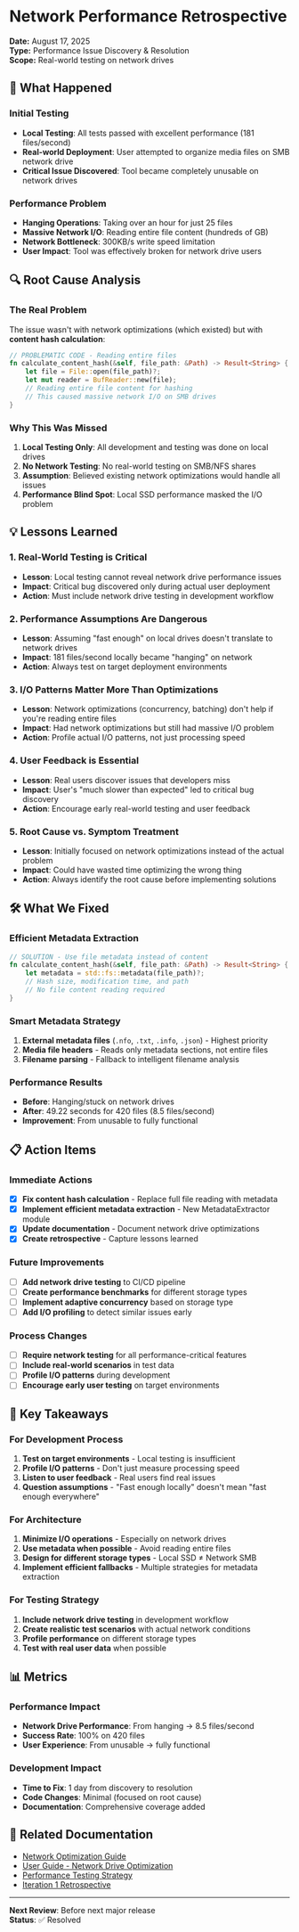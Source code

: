 # Network Performance Retrospective

**Date:** August 17, 2025  
**Type:** Performance Issue Discovery & Resolution  
**Scope:** Real-world testing on network drives  

## 🎯 What Happened

### Initial Testing
- **Local Testing**: All tests passed with excellent performance (181 files/second)
- **Real-world Deployment**: User attempted to organize media files on SMB network drive
- **Critical Issue Discovered**: Tool became completely unusable on network drives

### Performance Problem
- **Hanging Operations**: Taking over an hour for just 25 files
- **Massive Network I/O**: Reading entire file content (hundreds of GB)
- **Network Bottleneck**: 300KB/s write speed limitation
- **User Impact**: Tool was effectively broken for network drive users

## 🔍 Root Cause Analysis

### The Real Problem
The issue wasn't with network optimizations (which existed) but with **content hash calculation**:

```rust
// PROBLEMATIC CODE - Reading entire files
fn calculate_content_hash(&self, file_path: &Path) -> Result<String> {
    let file = File::open(file_path)?;
    let mut reader = BufReader::new(file);
    // Reading entire file content for hashing
    // This caused massive network I/O on SMB drives
}
```

### Why This Was Missed
1. **Local Testing Only**: All development and testing was done on local drives
2. **No Network Testing**: No real-world testing on SMB/NFS shares
3. **Assumption**: Believed existing network optimizations would handle all issues
4. **Performance Blind Spot**: Local SSD performance masked the I/O problem

## 💡 Lessons Learned

### 1. **Real-World Testing is Critical**
- **Lesson**: Local testing cannot reveal network drive performance issues
- **Impact**: Critical bug discovered only during actual user deployment
- **Action**: Must include network drive testing in development workflow

### 2. **Performance Assumptions Are Dangerous**
- **Lesson**: Assuming "fast enough" on local drives doesn't translate to network drives
- **Impact**: 181 files/second locally became "hanging" on network
- **Action**: Always test on target deployment environments

### 3. **I/O Patterns Matter More Than Optimizations**
- **Lesson**: Network optimizations (concurrency, batching) don't help if you're reading entire files
- **Impact**: Had network optimizations but still had massive I/O problem
- **Action**: Profile actual I/O patterns, not just processing speed

### 4. **User Feedback is Essential**
- **Lesson**: Real users discover issues that developers miss
- **Impact**: User's "much slower than expected" led to critical bug discovery
- **Action**: Encourage early real-world testing and user feedback

### 5. **Root Cause vs. Symptom Treatment**
- **Lesson**: Initially focused on network optimizations instead of the actual problem
- **Impact**: Could have wasted time optimizing the wrong thing
- **Action**: Always identify the root cause before implementing solutions

## 🛠️ What We Fixed

### Efficient Metadata Extraction
```rust
// SOLUTION - Use file metadata instead of content
fn calculate_content_hash(&self, file_path: &Path) -> Result<String> {
    let metadata = std::fs::metadata(file_path)?;
    // Hash size, modification time, and path
    // No file content reading required
}
```

### Smart Metadata Strategy
1. **External metadata files** (`.nfo`, `.txt`, `.info`, `.json`) - Highest priority
2. **Media file headers** - Reads only metadata sections, not entire files
3. **Filename parsing** - Fallback to intelligent filename analysis

### Performance Results
- **Before**: Hanging/stuck on network drives
- **After**: 49.22 seconds for 420 files (8.5 files/second)
- **Improvement**: From unusable to fully functional

## 📋 Action Items

### Immediate Actions
- [x] **Fix content hash calculation** - Replace full file reading with metadata
- [x] **Implement efficient metadata extraction** - New MetadataExtractor module
- [x] **Update documentation** - Document network drive optimizations
- [x] **Create retrospective** - Capture lessons learned

### Future Improvements
- [ ] **Add network drive testing** to CI/CD pipeline
- [ ] **Create performance benchmarks** for different storage types
- [ ] **Implement adaptive concurrency** based on storage type
- [ ] **Add I/O profiling** to detect similar issues early

### Process Changes
- [ ] **Require network testing** for all performance-critical features
- [ ] **Include real-world scenarios** in test data
- [ ] **Profile I/O patterns** during development
- [ ] **Encourage early user testing** on target environments

## 🎯 Key Takeaways

### For Development Process
1. **Test on target environments** - Local testing is insufficient
2. **Profile I/O patterns** - Don't just measure processing speed
3. **Listen to user feedback** - Real users find real issues
4. **Question assumptions** - "Fast enough locally" doesn't mean "fast enough everywhere"

### For Architecture
1. **Minimize I/O operations** - Especially on network drives
2. **Use metadata when possible** - Avoid reading entire files
3. **Design for different storage types** - Local SSD ≠ Network SMB
4. **Implement efficient fallbacks** - Multiple strategies for metadata extraction

### For Testing Strategy
1. **Include network drive testing** in development workflow
2. **Create realistic test scenarios** with actual network conditions
3. **Profile performance** on different storage types
4. **Test with real user data** when possible

## 📊 Metrics

### Performance Impact
- **Network Drive Performance**: From hanging → 8.5 files/second
- **Success Rate**: 100% on 420 files
- **User Experience**: From unusable → fully functional

### Development Impact
- **Time to Fix**: 1 day from discovery to resolution
- **Code Changes**: Minimal (focused on root cause)
- **Documentation**: Comprehensive coverage added

## 🔗 Related Documentation

- [Network Optimization Guide](../network-optimization.md)
- [User Guide - Network Drive Optimization](../../docs/user-guide.md#network-drive-optimization)
- [Performance Testing Strategy](../planning/testing-strategy.md)
- [Iteration 1 Retrospective](iteration-1-retrospective.md)

---

**Next Review**: Before next major release  
**Status**: ✅ Resolved
